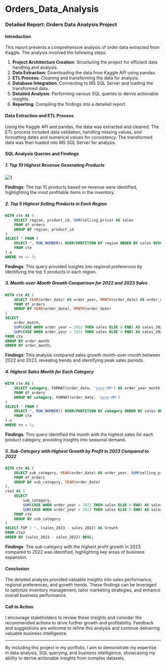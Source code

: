 # Orders_Data_Analysis

### Detailed Report: Orders Data Analysis Project

#### Introduction

This report presents a comprehensive analysis of order data extracted from Kaggle. The analysis involved the following steps:
1. **Project Architecture Creation**: Structuring the project for efficient data handling and analysis.
2. **Data Extraction**: Downloading the data from Kaggle API using pandas.
3. **ETL Process**: Cleaning and transforming the data for analysis.
4. **Database Integration**: Connecting to MS SQL Server and loading the transformed data.
5. **Detailed Analysis**: Performing various SQL queries to derive actionable insights.
6. **Reporting**: Compiling the findings into a detailed report.

#### Data Extraction and ETL Process

Using the Kaggle API and pandas, the data was extracted and cleaned. The ETL process included data validation, handling missing values, and formatting dates and numerical values for consistency. The transformed data was then loaded into MS SQL Server for analysis.

#### SQL Analysis Queries and Findings

##### 1. Top 10 Highest Revenue Generating Products

![1](https://github.com/teapositve/Orders_Data_Analysis/assets/63927953/0d4a879e-80ad-40c0-9cb4-e0337c9dc582)

**Findings**: The top 10 products based on revenue were identified, highlighting the most profitable items in the inventory.


##### 2. Top 5 Highest Selling Products in Each Region
```sql
WITH cte AS (
    SELECT region, product_id, SUM(selling_price) AS sales
    FROM df_orders
    GROUP BY region, product_id
)
SELECT * FROM (
    SELECT *, ROW_NUMBER() OVER(PARTITION BY region ORDER BY sales DESC) AS rn
    FROM cte
) a
WHERE rn <= 5;
```
**Findings**: This query provided insights into regional preferences by identifying the top 5 products in each region.

##### 3. Month-over-Month Growth Comparison for 2022 and 2023 Sales
```sql
WITH cte AS (
    SELECT YEAR(order_date) AS order_year, MONTH(order_date) AS order_month, SUM(selling_price) AS sales
    FROM df_orders
    GROUP BY YEAR(order_date), MONTH(order_date)
)
SELECT 
    order_month, 
    SUM(CASE WHEN order_year = 2022 THEN sales ELSE 0 END) AS sales_2022,
    SUM(CASE WHEN order_year = 2023 THEN sales ELSE 0 END) AS sales_2023
FROM cte
GROUP BY order_month
ORDER BY order_month;
```
**Findings**: This analysis compared sales growth month-over-month between 2022 and 2023, revealing trends and identifying peak sales periods.

##### 4. Highest Sales Month for Each Category
```sql
WITH cte AS (
    SELECT category, FORMAT(order_date, 'yyyy-MM') AS order_year_month, SUM(selling_price) AS sales
    FROM df_orders
    GROUP BY category, FORMAT(order_date, 'yyyy-MM')
)
SELECT * FROM (
    SELECT *, ROW_NUMBER() OVER(PARTITION BY category ORDER BY sales DESC) AS rn 
    FROM cte
) a
WHERE rn = 1;
```
**Findings**: This query identified the month with the highest sales for each product category, providing insights into seasonal demand.

##### 5. Sub-Category with Highest Growth by Profit in 2023 Compared to 2022
```sql
WITH cte AS (
    SELECT sub_category, YEAR(order_date) AS order_year, SUM(selling_price) AS sales
    FROM df_orders
    GROUP BY sub_category, YEAR(order_date)
),
cte2 AS (
    SELECT 
        sub_category, 
        SUM(CASE WHEN order_year = 2022 THEN sales ELSE 0 END) AS sales_2022,
        SUM(CASE WHEN order_year = 2023 THEN sales ELSE 0 END) AS sales_2023
    FROM cte
    GROUP BY sub_category
)
SELECT TOP 1 *, (sales_2023 - sales_2022) AS Growth
FROM cte2
ORDER BY (sales_2023 - sales_2022) DESC;
```
**Findings**: The sub-category with the highest profit growth in 2023 compared to 2022 was identified, highlighting key areas of business expansion.

#### Conclusion

The detailed analysis provided valuable insights into sales performance, regional preferences, and growth trends. These findings can be leveraged to optimize inventory management, tailor marketing strategies, and enhance overall business performance.

#### Call to Action

I encourage stakeholders to review these insights and consider the recommended actions to drive further growth and profitability. Feedback and suggestions are welcome to refine this analysis and continue delivering valuable business intelligence.

---

By including this project in my portfolio, I aim to demonstrate my expertise in data analysis, SQL querying, and business intelligence, showcasing my ability to derive actionable insights from complex datasets.
